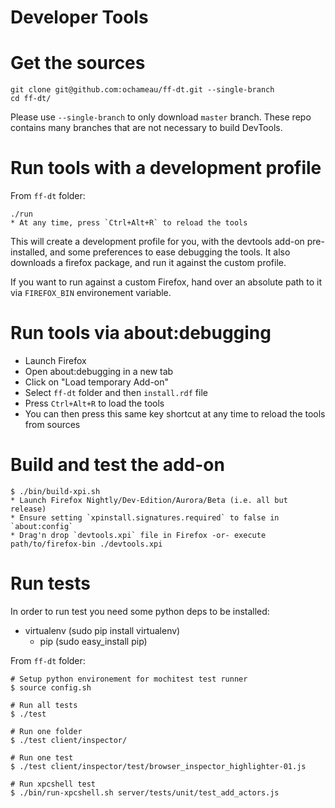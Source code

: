 Developer Tools
===============

Get the sources
===============
```
git clone git@github.com:ochameau/ff-dt.git --single-branch
cd ff-dt/
```
Please use `--single-branch` to only download `master` branch.
These repo contains many branches that are not necessary to build DevTools.

Run tools with a development profile
====================================
From `ff-dt` folder:
```
./run
* At any time, press `Ctrl+Alt+R` to reload the tools
```
This will create a development profile for you, with the devtools add-on pre-installed,
and some preferences to ease debugging the tools. It also downloads a firefox package,
and run it against the custom profile.

If you want to run against a custom Firefox, hand over an absolute path to it
via `FIREFOX_BIN` environement variable.

Run tools via about:debugging
=============================
* Launch Firefox 
* Open about:debugging in a new tab
* Click on "Load temporary Add-on"
* Select `ff-dt` folder and then `install.rdf` file
* Press `Ctrl+Alt+R` to load the tools
* You can then press this same key shortcut at any time to reload the tools from sources

Build and test the add-on
=========================
```
$ ./bin/build-xpi.sh
* Launch Firefox Nightly/Dev-Edition/Aurora/Beta (i.e. all but release)
* Ensure setting `xpinstall.signatures.required` to false in `about:config`
* Drag'n drop `devtools.xpi` file in Firefox -or- execute path/to/firefox-bin ./devtools.xpi
```

Run tests
=========
In order to run test you need some python deps to be installed:
 * virtualenv (sudo pip install virtualenv)
   * pip (sudo easy_install pip)

From `ff-dt` folder:
```
# Setup python environement for mochitest test runner
$ source config.sh

# Run all tests
$ ./test

# Run one folder
$ ./test client/inspector/

# Run one test
$ ./test client/inspector/test/browser_inspector_highlighter-01.js

# Run xpcshell test
$ ./bin/run-xpcshell.sh server/tests/unit/test_add_actors.js
```
